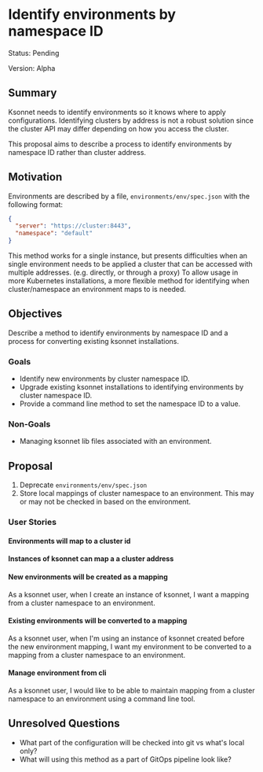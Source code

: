 # Identify environments by namespace ID

Status: Pending

Version: Alpha

## Summary

Ksonnet needs to identify environments so it knows where to apply configurations. Identifying clusters by address is not a robust solution since the cluster API may differ depending on how you access the cluster.

This proposal aims to describe a process to identify environments by namespace ID rather than cluster address.

## Motivation

Environments are described by a file, `environments/env/spec.json` with the following format:

```json
{
  "server": "https://cluster:8443",
  "namespace": "default"
}
```

This method works for a single instance, but presents difficulties when an single environment needs to be applied a cluster that can be accessed with multiple addresses. (e.g. directly, or through a proxy)   To allow usage in more Kubernetes installations, a more flexible method for identifying when cluster/namespace an environment maps to is needed.

## Objectives

Describe a method to identify environments by namespace ID and a process for converting existing ksonnet installations.

### Goals

* Identify new environments by cluster namespace ID.
* Upgrade existing ksonnet installations to identifying environments by cluster namespace ID.
* Provide a command line method to set the namespace ID to a value.

### Non-Goals

* Managing ksonnet lib files associated with an environment.

## Proposal

1. Deprecate `environments/env/spec.json`
1. Store local mappings of cluster namespace to an environment. This may or may not be checked in based on the environment.

### User Stories

#### Environments will map to a cluster id

#### Instances of ksonnet can map a a cluster address

#### New environments will be created as a mapping

As a ksonnet user, when I create an instance of ksonnet, I want a mapping from a cluster namespace to an environment.

#### Existing environments will be converted to a mapping

As a ksonnet user, when I'm using an instance of ksonnet created before the new environment mapping, I want my environment to be converted to a mapping from a cluster namespace to an environment.

#### Manage environment from cli

As a ksonnet user, I would like to be able to maintain mapping from a cluster namespace to an environment using a command line tool.

## Unresolved Questions

* What part of the configuration will be checked into git vs what's local only?
* What will using this method as a part of GitOps pipeline look like?